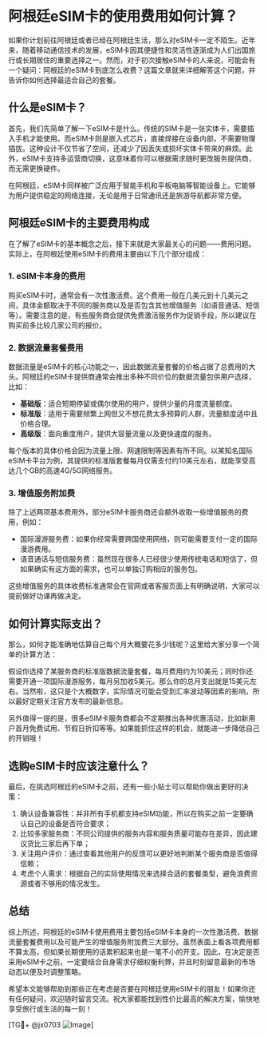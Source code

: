 # 阿根廷eSIM卡的使用费用如何计算？

如果你计划前往阿根廷或者已经在阿根廷生活，那么对eSIM卡一定不陌生。近年来，随着移动通信技术的发展，eSIM卡因其便捷性和灵活性逐渐成为人们出国旅行或长期居住的重要选择之一。然而，对于初次接触eSIM卡的人来说，可能会有一个疑问：阿根廷的eSIM卡到底怎么收费？这篇文章就来详细解答这个问题，并告诉你如何选择最适合自己的套餐。

## 什么是eSIM卡？

首先，我们先简单了解一下eSIM卡是什么。传统的SIM卡是一张实体卡，需要插入手机才能使用。而eSIM卡则是嵌入式芯片，直接焊接在设备内部，不需要物理插拔。这种设计不仅节省了空间，还减少了因丢失或损坏实体卡带来的麻烦。此外，eSIM卡支持多运营商切换，这意味着你可以根据需求随时更改服务提供商，而无需更换硬件。

在阿根廷，eSIM卡同样被广泛应用于智能手机和平板电脑等智能设备上。它能够为用户提供稳定的网络连接，无论是用于日常通讯还是旅游导航都非常方便。

## 阿根廷eSIM卡的主要费用构成

在了解了eSIM卡的基本概念之后，接下来就是大家最关心的问题——费用问题。实际上，在阿根廷使用eSIM卡的费用主要由以下几个部分组成：

### 1. eSIM卡本身的费用

购买eSIM卡时，通常会有一次性激活费。这个费用一般在几美元到十几美元之间，具体金额取决于不同的服务商以及是否包含其他增值服务（如语音通话、短信等）。需要注意的是，有些服务商会提供免费激活服务作为促销手段，所以建议在购买前多比较几家公司的报价。

### 2. 数据流量套餐费用

数据流量是eSIM卡的核心功能之一，因此数据流量套餐的价格占据了总费用的大头。阿根廷的eSIM卡提供商通常会推出多种不同价位的数据流量包供用户选择，比如：

- **基础版**：适合短期停留或偶尔使用的用户，提供少量的月度流量额度。
- **标准版**：适用于需要频繁上网但又不想花费太多预算的人群，流量额度适中且价格合理。
- **高级版**：面向重度用户，提供大容量流量以及更快速度的服务。

每个版本的具体价格会因为流量上限、网速限制等因素有所不同。以某知名国际eSIM卡平台为例，其提供的标准版套餐每月仅需支付约10美元左右，就能享受高达几个GB的高速4G/5G网络服务。

### 3. 增值服务附加费

除了上述两项基本费用外，部分eSIM卡服务商还会额外收取一些增值服务的费用，例如：

- 国际漫游服务费：如果你经常需要跨国使用网络，则可能需要支付一定的国际漫游费用。
- 语音通话与短信服务费：虽然现在很多人已经很少使用传统电话和短信了，但如果确实有这方面的需求，也可以单独订购相应的服务包。

这些增值服务的具体收费标准通常会在官网或者客服页面上有明确说明，大家可以提前做好功课再做决定。

## 如何计算实际支出？

那么，如何才能准确地估算自己每个月大概要花多少钱呢？这里给大家分享一个简单的计算方法：

假设你选择了某服务商的标准版数据流量套餐，每月费用约为10美元；同时你还需要开通一项国际漫游服务，每月另加收5美元。那么你的总月支出就是15美元左右。当然啦，这只是个大概数字，实际情况可能会受到汇率波动等因素的影响，所以最好定期关注官方发布的最新信息。

另外值得一提的是，很多eSIM卡服务商都会不定期推出各种优惠活动，比如新用户首月免费试用、节假日折扣等等。如果能抓住这样的机会，就能进一步降低自己的开销哦！

## 选购eSIM卡时应该注意什么？

最后，在挑选阿根廷的eSIM卡之前，还有一些小贴士可以帮助你做出更好的决策：

1. 确认设备兼容性：并非所有手机都支持eSIM功能，所以在购买之前一定要确认自己的设备是否符合要求；
2. 比较多家服务商：不同公司提供的服务内容和服务质量可能存在差异，因此建议货比三家后再下单；
3. 关注用户评价：通过查看其他用户的反馈可以更好地判断某个服务商是否值得信赖；
4. 考虑个人需求：根据自己的实际使用情况来选择合适的套餐类型，避免浪费资源或者不够用的情况发生。

## 总结

综上所述，阿根廷的eSIM卡使用费用主要包括eSIM卡本身的一次性激活费、数据流量套餐费用以及可能产生的增值服务附加费三大部分。虽然表面上看各项费用都不算太高，但如果长期使用的话累积起来也是一笔不小的开支。因此，在决定是否采用eSIM卡之前，一定要结合自身需求仔细权衡利弊，并且时刻留意最新的市场动态以便及时调整策略。

希望本文能够帮助到那些正在考虑是否要在阿根廷使用eSIM卡的朋友！如果你还有任何疑问，欢迎随时留言交流。祝大家都能找到性价比最高的解决方案，愉快地享受旅行或生活的每一刻！

[TG💪+ @jx0703 ![Image](https://github.com/user-attachments/assets/dbca1d08-cadb-493c-b0ec-ad6f7a83f270)]